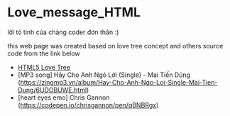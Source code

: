 # Love_message_HTML
lời tỏ tình của chàng coder đơn thân :)

this web page was created based on love tree concept and others source code from the link below

- [HTML5 Love Tree](http://blog.csdn.net/lisenyang/article/details/35220823)
- [MP3 song] Hãy Cho Anh Ngỏ Lời (Single) - Mai Tiến Dũng (https://zingmp3.vn/album/Hay-Cho-Anh-Ngo-Loi-Single-Mai-Tien-Dung/6UDOBUWE.html)
- [heart eyes emo] Chris Gannon (https://codepen.io/chrisgannon/pen/qBNBRgx)
